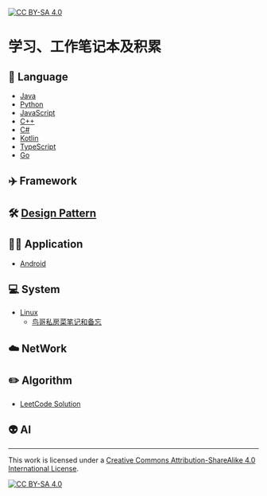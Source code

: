 [![CC BY-SA 4.0][cc-by-sa-shield]][cc-by-sa]

# 学习、工作笔记本及积累

## 🖖 Language

* [Java](Java/README.md)
* [Python](Python/README.md)
* [JavaScript](JavaScript/README.md)
* [C++]()
* [C#]()
* [Kotlin]()
* [TypeScript]()
* [Go]()

## ✈️ Framework

## 🛠️ [Design Pattern](DesignPattern/README.md)

## 👩‍🚀 Application
    
* [Android]()
    
## 💻 System

* [Linux](Linux/README.md)
    * [鸟哥私房菜笔记和备忘](Linux/linux_note/README.md)

## ☁️ NetWork

## ✏️ Algorithm
    
* [LeetCode Solution](leetcode/README.md)

## 👽 AI

---

This work is licensed under a [Creative Commons Attribution-ShareAlike 4.0
International License][cc-by-sa].

[![CC BY-SA 4.0][cc-by-sa-image]][cc-by-sa]

[cc-by-sa]: http://creativecommons.org/licenses/by-sa/4.0/
[cc-by-sa-image]: https://licensebuttons.net/l/by-sa/4.0/88x31.png
[cc-by-sa-shield]: https://img.shields.io/badge/License-CC%20BY--SA%204.0-lightgrey.svg
